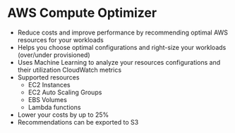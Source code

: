 # AWS Compute Optimizer

- Reduce costs and improve performance by recommending optimal AWS resources for your workloads
- Helps you choose optimal configurations and right-size your workloads (over/under provisioned)
- Uses Machine Learning to analyze your resources configurations and their utilization CloudWatch metrics
- Supported resources
    - EC2 Instances
    - EC2 Auto Scaling Groups
    - EBS Volumes
    - Lambda functions
- Lower your costs by up to 25%
- Recommendations can be exported to S3